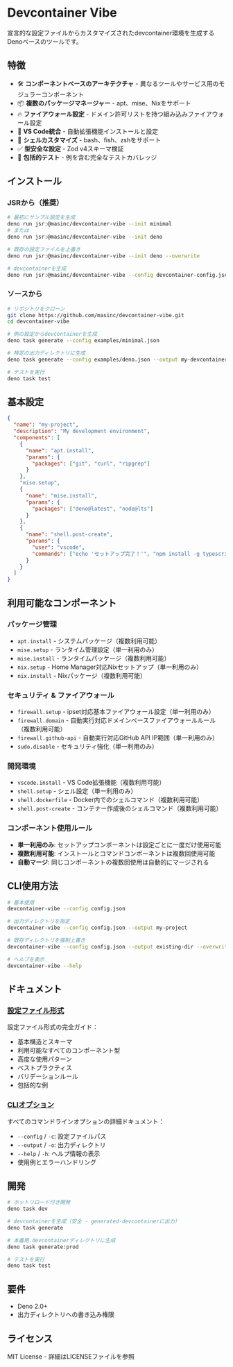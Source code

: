 # Devcontainer Vibe

宣言的な設定ファイルからカスタマイズされたdevcontainer環境を生成するDenoベースのツールです。

## 特徴

- 🛠️ **コンポーネントベースのアーキテクチャ** -
  異なるツールやサービス用のモジュラーコンポーネント
- 📦 **複数のパッケージマネージャー** - apt、mise、Nixをサポート
- 🔥 **ファイアウォール設定** -
  ドメイン許可リストを持つ組み込みファイアウォール設定
- 🎨 **VS Code統合** - 自動拡張機能インストールと設定
- 🐚 **シェルカスタマイズ** - bash、fish、zshをサポート
- ✅ **型安全な設定** - Zod v4スキーマ検証
- 🧪 **包括的テスト** - 例を含む完全なテストカバレッジ

## インストール

### JSRから（推奨）

```bash
# 最初にサンプル設定を生成
deno run jsr:@masinc/devcontainer-vibe --init minimal
# または
deno run jsr:@masinc/devcontainer-vibe --init deno

# 既存の設定ファイルを上書き
deno run jsr:@masinc/devcontainer-vibe --init deno --overwrite

# devcontainerを生成
deno run jsr:@masinc/devcontainer-vibe --config devcontainer-config.json
```

### ソースから

```bash
# リポジトリをクローン
git clone https://github.com/masinc/devcontainer-vibe.git
cd devcontainer-vibe

# 例の設定からdevcontainerを生成
deno task generate --config examples/minimal.json

# 特定の出力ディレクトリに生成
deno task generate --config examples/deno.json --output my-devcontainer

# テストを実行
deno task test
```

## 基本設定

```json
{
  "name": "my-project",
  "description": "My development environment",
  "components": [
    {
      "name": "apt.install",
      "params": {
        "packages": ["git", "curl", "ripgrep"]
      }
    },
    "mise.setup",
    {
      "name": "mise.install",
      "params": {
        "packages": ["deno@latest", "node@lts"]
      }
    },
    {
      "name": "shell.post-create",
      "params": {
        "user": "vscode",
        "commands": ["echo 'セットアップ完了！'", "npm install -g typescript"]
      }
    }
  ]
}
```

## 利用可能なコンポーネント

### パッケージ管理

- `apt.install` - システムパッケージ（複数利用可能）
- `mise.setup` - ランタイム管理設定（単一利用のみ）
- `mise.install` - ランタイムパッケージ（複数利用可能）
- `nix.setup` - Home Manager対応Nixセットアップ（単一利用のみ）
- `nix.install` - Nixパッケージ（複数利用可能）

### セキュリティ & ファイアウォール

- `firewall.setup` - ipset対応基本ファイアウォール設定（単一利用のみ）
- `firewall.domain` - 自動実行対応ドメインベースファイアウォールルール（複数利用可能）
- `firewall.github-api` - 自動実行対応GitHub API IP範囲（単一利用のみ）
- `sudo.disable` - セキュリティ強化（単一利用のみ）

### 開発環境

- `vscode.install` - VS Code拡張機能（複数利用可能）
- `shell.setup` - シェル設定（単一利用のみ）
- `shell.dockerfile` - Docker内でのシェルコマンド（複数利用可能）
- `shell.post-create` - コンテナー作成後のシェルコマンド（複数利用可能）

### コンポーネント使用ルール

- **単一利用のみ**: セットアップコンポーネントは設定ごとに一度だけ使用可能
- **複数利用可能**: インストールとコマンドコンポーネントは複数回使用可能
- **自動マージ**: 同じコンポーネントの複数回使用は自動的にマージされる

## CLI使用方法

```bash
# 基本使用
devcontainer-vibe --config config.json

# 出力ディレクトリを指定
devcontainer-vibe --config config.json --output my-project

# 既存ディレクトリを強制上書き
devcontainer-vibe --config config.json --output existing-dir --overwrite

# ヘルプを表示
devcontainer-vibe --help
```

## ドキュメント

### [設定ファイル形式](docs/config-format.ja.md)

設定ファイル形式の完全ガイド：

- 基本構造とスキーマ
- 利用可能なすべてのコンポーネント型
- 高度な使用パターン
- ベストプラクティス
- バリデーションルール
- 包括的な例

### [CLIオプション](docs/cli-options.ja.md)

すべてのコマンドラインオプションの詳細ドキュメント：

- `--config` / `-c`: 設定ファイルパス
- `--output` / `-o`: 出力ディレクトリ
- `--help` / `-h`: ヘルプ情報の表示
- 使用例とエラーハンドリング

## 開発

```bash
# ホットリロード付き開発
deno task dev

# devcontainerを生成（安全 - generated-devcontainerに出力）
deno task generate

# 本番用.devcontainerディレクトリに生成
deno task generate:prod

# テストを実行
deno task test
```

## 要件

- Deno 2.0+
- 出力ディレクトリへの書き込み権限

## ライセンス

MIT License - 詳細はLICENSEファイルを参照
